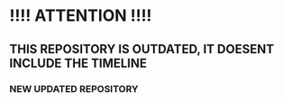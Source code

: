 <h1>!!!! ATTENTION !!!!</h1>
<h2>THIS REPOSITORY IS OUTDATED, IT DOESENT INCLUDE THE TIMELINE</h2>
<h3><a href"https://github.com/Arusene-Arsene/RomaniaProjektNEW">NEW UPDATED REPOSITORY</a></h3>
